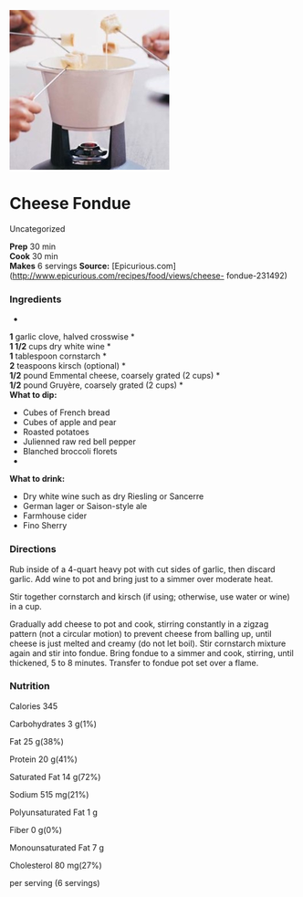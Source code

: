 ﻿

[![](./images/f02dce6f-d652-4f16-9103-822143358af4.jpg)](http://assets.epicurious.com/photos/560de51ef9a84192308a7a9d/1:1/w_600%2Ch_600/231492.jpg)

#  Cheese Fondue

Uncategorized

  
**Prep** 30 min  
**Cook** 30 min  
**Makes** 6 servings
**Source:** [Epicurious.com](http://www.epicurious.com/recipes/food/views/cheese-
fondue-231492)

###  Ingredients

  *  
**1** garlic clove, halved crosswise
  *   
**1 1/2** cups dry white wine
  *   
**1** tablespoon cornstarch
  *   
**2** teaspoons kirsch (optional)
  *   
**1/2** pound Emmental cheese, coarsely grated (2 cups)
  *   
**1/2** pound Gruyère, coarsely grated (2 cups)
  *   
**What to dip:**
  * Cubes of French bread
  * Cubes of apple and pear
  * Roasted potatoes
  * Julienned raw red bell pepper
  * Blanched broccoli florets
  *   
**What to drink:**
  * Dry white wine such as dry Riesling or Sancerre
  * German lager or Saison-style ale
  * Farmhouse cider
  * Fino Sherry

###  Directions

Rub inside of a 4-quart heavy pot with cut sides of garlic, then discard
garlic. Add wine to pot and bring just to a simmer over moderate heat.

Stir together cornstarch and kirsch (if using; otherwise, use water or wine)
in a cup.

Gradually add cheese to pot and cook, stirring constantly in a zigzag pattern
(not a circular motion) to prevent cheese from balling up, until cheese is
just melted and creamy (do not let boil). Stir cornstarch mixture again and
stir into fondue. Bring fondue to a simmer and cook, stirring, until
thickened, 5 to 8 minutes. Transfer to fondue pot set over a flame.

###  Nutrition

Calories 345

Carbohydrates 3 g(1%)

Fat 25 g(38%)

Protein 20 g(41%)

Saturated Fat 14 g(72%)

Sodium 515 mg(21%)

Polyunsaturated Fat 1 g

Fiber 0 g(0%)

Monounsaturated Fat 7 g

Cholesterol 80 mg(27%)

per serving (6 servings)

